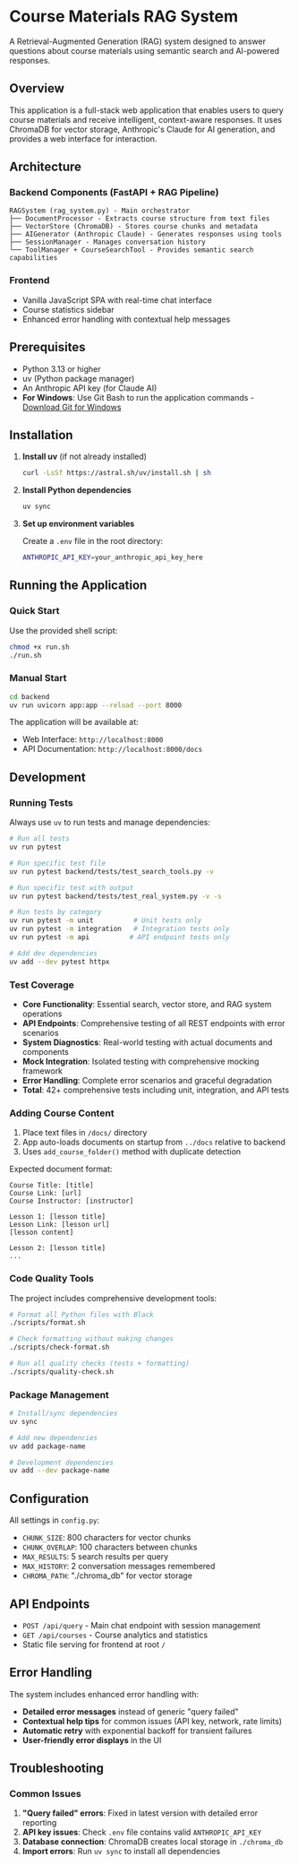 # Course Materials RAG System

A Retrieval-Augmented Generation (RAG) system designed to answer questions about course materials using semantic search and AI-powered responses.

## Overview

This application is a full-stack web application that enables users to query course materials and receive intelligent, context-aware responses. It uses ChromaDB for vector storage, Anthropic's Claude for AI generation, and provides a web interface for interaction.

## Architecture

### Backend Components (FastAPI + RAG Pipeline)
```
RAGSystem (rag_system.py) - Main orchestrator
├── DocumentProcessor - Extracts course structure from text files
├── VectorStore (ChromaDB) - Stores course chunks and metadata
├── AIGenerator (Anthropic Claude) - Generates responses using tools
├── SessionManager - Manages conversation history
└── ToolManager + CourseSearchTool - Provides semantic search capabilities
```

### Frontend
- Vanilla JavaScript SPA with real-time chat interface
- Course statistics sidebar
- Enhanced error handling with contextual help messages

## Prerequisites

- Python 3.13 or higher
- uv (Python package manager)
- An Anthropic API key (for Claude AI)
- **For Windows**: Use Git Bash to run the application commands - [Download Git for Windows](https://git-scm.com/downloads/win)

## Installation

1. **Install uv** (if not already installed)
   ```bash
   curl -LsSf https://astral.sh/uv/install.sh | sh
   ```

2. **Install Python dependencies**
   ```bash
   uv sync
   ```

3. **Set up environment variables**

   Create a `.env` file in the root directory:
   ```bash
   ANTHROPIC_API_KEY=your_anthropic_api_key_here
   ```

## Running the Application

### Quick Start

Use the provided shell script:
```bash
chmod +x run.sh
./run.sh
```

### Manual Start

```bash
cd backend
uv run uvicorn app:app --reload --port 8000
```

The application will be available at:
- Web Interface: `http://localhost:8000`
- API Documentation: `http://localhost:8000/docs`

## Development

### Running Tests

Always use `uv` to run tests and manage dependencies:

```bash
# Run all tests
uv run pytest

# Run specific test file
uv run pytest backend/tests/test_search_tools.py -v

# Run specific test with output
uv run pytest backend/tests/test_real_system.py -v -s

# Run tests by category
uv run pytest -m unit          # Unit tests only
uv run pytest -m integration   # Integration tests only
uv run pytest -m api          # API endpoint tests only

# Add dev dependencies
uv add --dev pytest httpx
```

### Test Coverage

- **Core Functionality**: Essential search, vector store, and RAG system operations
- **API Endpoints**: Comprehensive testing of all REST endpoints with error scenarios
- **System Diagnostics**: Real-world testing with actual documents and components
- **Mock Integration**: Isolated testing with comprehensive mocking framework
- **Error Handling**: Complete error scenarios and graceful degradation
- **Total**: 42+ comprehensive tests including unit, integration, and API tests

### Adding Course Content

1. Place text files in `/docs/` directory
2. App auto-loads documents on startup from `../docs` relative to backend
3. Uses `add_course_folder()` method with duplicate detection

Expected document format:
```
Course Title: [title]
Course Link: [url]
Course Instructor: [instructor]

Lesson 1: [lesson title]
Lesson Link: [lesson url]
[lesson content]

Lesson 2: [lesson title]
...
```

### Code Quality Tools

The project includes comprehensive development tools:

```bash
# Format all Python files with Black
./scripts/format.sh

# Check formatting without making changes
./scripts/check-format.sh

# Run all quality checks (tests + formatting)
./scripts/quality-check.sh
```

### Package Management

```bash
# Install/sync dependencies
uv sync

# Add new dependencies
uv add package-name

# Development dependencies
uv add --dev package-name
```

## Configuration

All settings in `config.py`:
- `CHUNK_SIZE`: 800 characters for vector chunks
- `CHUNK_OVERLAP`: 100 characters between chunks
- `MAX_RESULTS`: 5 search results per query
- `MAX_HISTORY`: 2 conversation messages remembered
- `CHROMA_PATH`: "./chroma_db" for vector storage

## API Endpoints

- `POST /api/query` - Main chat endpoint with session management
- `GET /api/courses` - Course analytics and statistics
- Static file serving for frontend at root `/`

## Error Handling

The system includes enhanced error handling with:
- **Detailed error messages** instead of generic "query failed"
- **Contextual help tips** for common issues (API key, network, rate limits)
- **Automatic retry** with exponential backoff for transient failures
- **User-friendly error displays** in the UI

## Troubleshooting

### Common Issues

1. **"Query failed" errors**: Fixed in latest version with detailed error reporting
2. **API key issues**: Check `.env` file contains valid `ANTHROPIC_API_KEY`
3. **Database connection**: ChromaDB creates local storage in `./chroma_db`
4. **Import errors**: Run `uv sync` to install all dependencies
